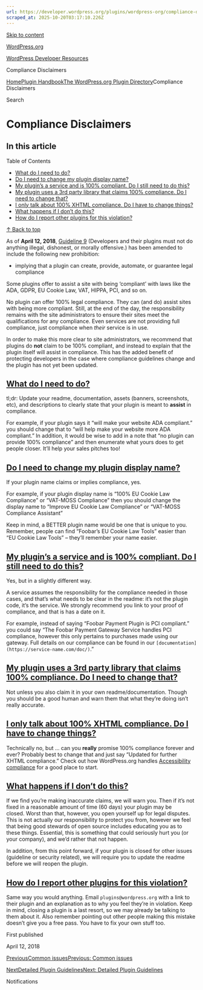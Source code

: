 ```yaml
---
url: https://developer.wordpress.org/plugins/wordpress-org/compliance-disclaimers
scraped_at: 2025-10-20T03:17:10.226Z
---
```


[Skip to content](https://developer.wordpress.org/plugins/wordpress-org/compliance-disclaimers/#wp--skip-link--target)

[WordPress.org](https://wordpress.org/)

[WordPress Developer Resources](https://developer.wordpress.org/)

Compliance Disclaimers


[Home](https://developer.wordpress.org/)[Plugin Handbook](https://developer.wordpress.org/plugins/)[The WordPress.org Plugin Directory](https://developer.wordpress.org/plugins/wordpress-org/)Compliance Disclaimers

Search

# Compliance Disclaimers

## In this article

Table of Contents

- [What do I need to do?](https://developer.wordpress.org/plugins/wordpress-org/compliance-disclaimers/#what-do-i-need-to-do)
- [Do I need to change my plugin display name?](https://developer.wordpress.org/plugins/wordpress-org/compliance-disclaimers/#do-i-need-to-change-my-plugin-display-name)
- [My plugin’s a service and is 100% compliant. Do I still need to do this?](https://developer.wordpress.org/plugins/wordpress-org/compliance-disclaimers/#my-plugins-a-service-and-is-100-compliant-do-i-still-need-to-do-this)
- [My plugin uses a 3rd party library that claims 100% compliance. Do I need to change that?](https://developer.wordpress.org/plugins/wordpress-org/compliance-disclaimers/#my-plugin-uses-a-3rd-party-library-that-claims-100-compliance-do-i-need-to-change-that)
- [I only talk about 100% XHTML compliance. Do I have to change things?](https://developer.wordpress.org/plugins/wordpress-org/compliance-disclaimers/#i-only-talk-about-100-xhtml-compliance-do-i-have-to-change-things)
- [What happens if I don’t do this?](https://developer.wordpress.org/plugins/wordpress-org/compliance-disclaimers/#what-happens-if-i-dont-do-this)
- [How do I report other plugins for this violation?](https://developer.wordpress.org/plugins/wordpress-org/compliance-disclaimers/#how-do-i-report-other-plugins-for-this-violation)

[↑ Back to top](https://developer.wordpress.org/plugins/wordpress-org/compliance-disclaimers/#wp--skip-link--target)

As of **April 12, 2018**, [Guideline 9](https://developer.wordpress.org/plugins/wordpress-org/detailed-plugin-guidelines/#9-developers-and-their-plugins-must-not-do-anything-illegal-dishonest-or-morally-offensive) (Developers and their plugins must not do anything illegal, dishonest, or morally offensive.) has been amended to include the following new prohibition:

- implying that a plugin can create, provide, automate, or guarantee legal compliance

Some plugins offer to assist a site with being ‘compliant’ with laws like the ADA, GDPR, EU Cookie Law, VAT, HIPPA, PCI, and so on.

No plugin can offer 100% legal compliance. They can (and do) assist sites with being more compliant. Still, at the end of the day, the responsibility remains with the site administrators to ensure their sites meet the qualifications for any compliance. Even services are not providing full compliance, just compliance when _their_ service is in use.

In order to make this more clear to site administrators, we recommend that plugins do **not** claim to be 100% compliant, and instead to explain that the plugin itself will assist in compliance. This has the added benefit of protecting developers in the case where compliance guidelines change and the plugin has not yet been updated.

## [What do I need to do?](https://developer.wordpress.org/plugins/wordpress-org/compliance-disclaimers/\#what-do-i-need-to-do)

tl;dr: Update your readme, documentation, assets (banners, screenshots, etc), and descriptions to clearly state that your plugin is meant to **assist** in compliance.

For example, if your plugin says it “will make your website ADA compliant.” you should change that to “will help make your website more ADA compliant.” In addition, it would be wise to add in a note that “no plugin can provide 100% compliance” and then enumerate what yours does to get people closer. It’ll help your sales pitches too!

## [Do I need to change my plugin display name?](https://developer.wordpress.org/plugins/wordpress-org/compliance-disclaimers/\#do-i-need-to-change-my-plugin-display-name)

If your plugin name claims or implies compliance, yes.

For example, if your plugin display name is “100% EU Cookie Law Compliance” or “VAT-MOSS Compliance” then you should change the display name to “Improve EU Cookie Law Compliance” or “VAT-MOSS Compliance Assistant”

Keep in mind, a BETTER plugin name would be one that is unique to you. Remember, people can find “Foobar’s EU Cookie Law Tools” easier than “EU Cookie Law Tools” – they’ll remember your name easier.

## [My plugin’s a service and is 100% compliant. Do I still need to do this?](https://developer.wordpress.org/plugins/wordpress-org/compliance-disclaimers/\#my-plugins-a-service-and-is-100-compliant-do-i-still-need-to-do-this)

Yes, but in a slightly different way.

A service assumes the responsibility for the compliance needed in those cases, and that’s what needs to be clear in the readme: it’s not the plugin code, it’s the service. We strongly recommend you link to your proof of compliance, and that is has a date on it.

For example, instead of saying “Foobar Payment Plugin is PCI compliant.” you could say “The Foobar Payment Gateway Service handles PCI compliance, however this only pertains to purchases made using our gateway. Full details on our compliance can be found in our `[documentation](https://service-name.com/doc/)`.”

## [My plugin uses a 3rd party library that claims 100% compliance. Do I need to change that?](https://developer.wordpress.org/plugins/wordpress-org/compliance-disclaimers/\#my-plugin-uses-a-3rd-party-library-that-claims-100-compliance-do-i-need-to-change-that)

Not unless you also claim it in your own readme/documentation. Though you should be a good human and warn them that what they’re doing isn’t really accurate.

## [I only talk about 100% XHTML compliance. Do I have to change things?](https://developer.wordpress.org/plugins/wordpress-org/compliance-disclaimers/\#i-only-talk-about-100-xhtml-compliance-do-i-have-to-change-things)

Technically no, but … can you **really** promise 100% compliance forever and ever? Probably best to change that and just say “Updated for further XHTML compliance.” Check out how WordPress.org handles [Accessibility compliance](https://wordpress.org/about/accessibility/) for a good place to start.

## [What happens if I don’t do this?](https://developer.wordpress.org/plugins/wordpress-org/compliance-disclaimers/\#what-happens-if-i-dont-do-this)

If we find you’re making inaccurate claims, we will warn you. Then if it’s not fixed in a reasonable amount of time (60 days) your plugin may be closed. Worst than that, however, you open yourself up for legal disputes. This is not actually our responsibility to protect you from, however we feel that being good stewards of open source includes educating you as to these things. Essential, this is something that could seriously hurt you (or your company), and we’d rather that not happen.

In addition, from this point forward, if your plugin is closed for other issues (guideline or security related), we will require you to update the readme before we will reopen the plugin.

## [How do I report other plugins for this violation?](https://developer.wordpress.org/plugins/wordpress-org/compliance-disclaimers/\#how-do-i-report-other-plugins-for-this-violation)

Same way you would anything. Email `plugins@wordpress.org` with a link to their plugin and an explanation as to why you feel they’re in violation. Keep in mind, closing a plugin is a last resort, so we may already be talking to them about it. Also remember pointing out other people making this mistake doesn’t give you a free pass. You have to fix your own stuff too.

First published

April 12, 2018

[PreviousCommon issuesPrevious: Common issues](https://developer.wordpress.org/plugins/wordpress-org/common-issues/)

[NextDetailed Plugin GuidelinesNext: Detailed Plugin Guidelines](https://developer.wordpress.org/plugins/wordpress-org/detailed-plugin-guidelines/)

Notifications